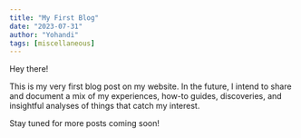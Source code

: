 ```yaml
---
title: "My First Blog"
date: "2023-07-31"
author: "Yohandi"
tags: [miscellaneous]
---
```


Hey there!

This is my very first blog post on my website. In the future, I intend to share and document a mix of my experiences, how-to guides, discoveries, and insightful analyses of things that catch my interest.

Stay tuned for more posts coming soon!

